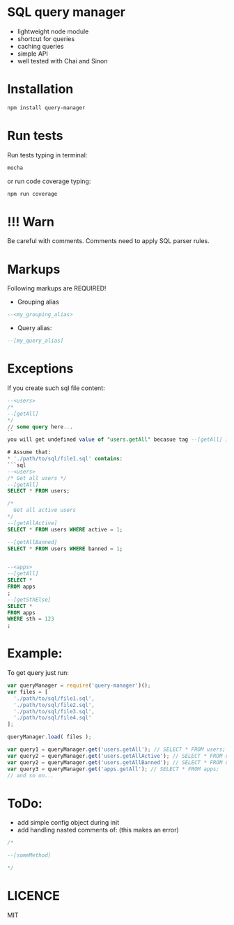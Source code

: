 # SQL query manager
* lightweight node module
* shortcut for queries
* caching queries
* simple API
* well tested with Chai and Sinon

# Installation
```sh
npm install query-manager
```

# Run tests
Run tests typing in terminal:
```sh
mocha
```
or run code coverage typing:
```sh
npm run coverage
```

# !!! Warn
Be careful with comments. Comments need to apply SQL parser rules.

# Markups
Following markups are REQUIRED!

* Grouping alias
```sql
--<my_grouping_alias>
```
* Query alias:
```sql
--[my_query_alias]
```

# Exceptions
If you create such sql file content:
```sql
--<users>
/*
--[getAll]
*/
// some query here...
``
you will get undefined value of "users.getAll" becasue tag --[getAll] is commented out by multiline comment /**/.

# Assume that:
* './path/to/sql/file1.sql' contains:
```sql
--<users>
/* Get all users */
--[getAll]
SELECT * FROM users;

/*
  Get all active users
*/
--[getAllActive]
SELECT * FROM users WHERE active = 1;

--[getAllBanned]
SELECT * FROM users WHERE banned = 1;


--<apps>
--[getAll]
SELECT *
FROM apps
;
--[getSthElse]
SELECT *
FROM apps
WHERE sth = 123
;

```



# Example:
To get query just run:
```js
var queryManager = require('query-manager')();
var files = [
  './path/to/sql/file1.sql',
  './path/to/sql/file2.sql',
  './path/to/sql/file3.sql',
  './path/to/sql/file4.sql'
];

queryManager.load( files );

var query1 = queryManager.get('users.getAll'); // SELECT * FROM users;
var query2 = queryManager.get('users.getAllActive'); // SELECT * FROM users WHERE active = 1;
var query2 = queryManager.get('users.getAllBanned'); // SELECT * FROM users WHERE banned = 1;
var query3 = queryManager.get('apps.getAll'); // SELECT * FROM apps;
// and so on...
```

# ToDo:
- add simple config object during init
- add handling nasted comments of: (this makes an error)
```sql
/*

--[someMethod]

*/
```

# LICENCE
MIT
